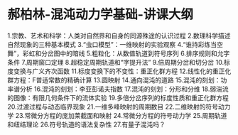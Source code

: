 # 郝柏林-混沌动力学基础-讲课大纲
1.宗教、艺术和科学：人类对自然界和自身的同源殊途的认识过程
2.数理科学描述自然现象的三种基本模式
3.“虫口模型”：一维映射的实验观察
4.“谁持彩练当空舞”，彩虹和分岔图中的暗线
5.粗粒化：从数值轨道到符号序列
6.排序规则和允字条件
7.周期窗口定理
8.超稳定周期轨道和“字提升法”
9.倍周期分岔和切分岔
10.标度变换与广义齐次函数
11.标度变换下的不变性：重正化群方程
12.线性化的重正化群方程：F普适常数的精确计算
13.圆映射
14.通向混沌的道路
15.混沌的刻划：功率谱分析
16.混沌的刻划：李亚彭诺夫指数
17.混沌的刻划：分形和分维
18.弱湍流的图像：有限几何条件下的流体实验
19.多倍分岔序列的标度性质和重正化群方程
20.过渡过程与动态临界现象
21.一维多峰映射的周期数目
22.二维映射的符号动力学
23.常微分方程的庞加莱截面和映射
24.常微分方程的符号动力学
25.周期轨道和纽结理论
26.符号轨道的语法复杂性
27.有量子混沌吗？
